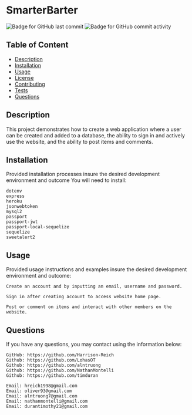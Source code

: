   # SmarterBarter

![Badge for GitHub last commit](https://img.shields.io/github/last-commit/NathanMontelli/smarterBarter?style=flat&logo=appveyor) ![Badge for GitHub commit activity](https://img.shields.io/github/commit-activity/w/NathanMontelli/smarterBarter?color=purple)

  
  ## Table of Content

  - [Description](#description)
  - [Installation](#installation)
  - [Usage](#usage)
  - [License](#license)
  - [Contributing](#contributing)
  - [Tests](#tests)
  - [Questions](#questions)

  ## Description
  This project demonstrates how to create a web application where a user can be created and added to a database, the ability to sign in and actively use the website, and the ability to post items and comments.

  ## Installation
  Provided installation processes insure the desired development environment and outcome
  You will need to install:

    dotenv
    express
    heroku
    jsonwebtoken
    mysql2
    passport
    passport-jwt
    passport-local-sequelize
    sequelize
    sweetalert2

  ## Usage
  Provided usage instructions and examples insure the desired development environment and outcome:

    Create an account and by inputting an email, username and password.

    Sign in after creating account to access website home page.

    Post or comment on items and interact with other members on the website.

  ## Questions
If you have any questions, you may contact using the information below:

    GitHub: https://github.com/Harrison-Reich
    Github: https://github.com/LohasOT
    Github: https://github.com/alntruong
    Github: https://github.com/NathanMontelli
    Github: https://github.com/timduran

    Email: hreich1998@gmail.com
    Email: oliver93@gmail.com
    Email: alntruong7@gmail.com
    Email: nathanmontelli@gmail.com
    Email: durantimothy21@gmail.com